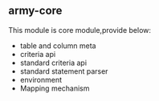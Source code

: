 ## army-core

This module is core module,provide below:

* table and column meta
* criteria api
* standard criteria api
* standard statement parser
* environment
* Mapping mechanism